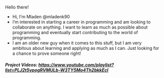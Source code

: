 Hello there!

-  Hi, I’m Mladen @mladenk90
-  I’m interested in starting a career in programming and am looking to collaborate on anything. I want to learn as much as possible about programming and eventually start contributing to the world of programming.
-  I am an older new guy when it comes to this stuff, but I am very ambitous about learning and applying as much as I can. Just looking for a chance to prove someone right!

##### Project Videos: https://www.youtube.com/playlist?list=PLJ2t5vpogRVMULb-W3TY5Mo4Th2bkkEcI

<!---
mladenk90/mladenk90 is a ✨ special ✨ repository because its `README.md` (this file) appears on your GitHub profile.
You can click the Preview link to take a look at your changes.
--->


